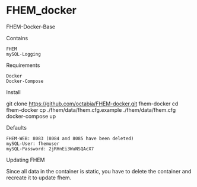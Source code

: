 # FHEM_docker
FHEM-Docker-Base

Contains

    FHEM     
    mySQL-Logging

Requirements

    Docker
    Docker-Compose

Install

git clone https://github.com/octabia/FHEM-docker.git fhem-docker
cd fhem-docker
cp ./fhem/data/fhem.cfg.example ./fhem/data/fhem.cfg
docker-compose up

Defaults

    FHEM-WEB: 8083 (8084 and 8085 have been deleted)
    mySQL-User: fhemuser
    mySQL-Password: 2jRHnEi3WuNSQAcX7
    
Updating FHEM

Since all data in the container is static, you have to delete the container and recreate it to update fhem.
